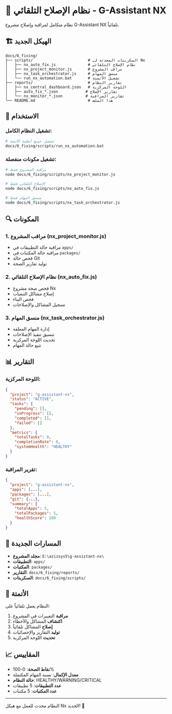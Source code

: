 # 🔧 نظام الإصلاح التلقائي - G-Assistant NX

نظام متكامل لمراقبة وإصلاح مشروع G-Assistant NX تلقائياً.

## 🏗️ الهيكل الجديد

```
docs/6_fixing/
├── scripts/                        # السكربتات المحدثة لـ Nx
│   ├── nx_auto_fix.js              # نظام الإصلاح التلقائي
│   ├── nx_project_monitor.js       # مراقب المشروع
│   ├── nx_task_orchestrator.js     # منسق المهام
│   └── run_nx_automation.bat       # تشغيل الأتمتة
├── reports/                        # تقارير النظام
│   ├── nx_central_dashboard.json   # اللوحة المركزية
│   ├── auto_fix_*.json            # تقارير الإصلاح
│   └── nx_monitor_*.json          # تقارير المراقبة
└── README.md                       # هذا الملف
```

## 🚀 الاستخدام

### تشغيل النظام الكامل:
```bash
# تشغيل جميع أنظمة الأتمتة
docs/6_fixing/scripts/run_nx_automation.bat
```

### تشغيل مكونات منفصلة:
```bash
# مراقبة المشروع فقط
node docs/6_fixing/scripts/nx_project_monitor.js

# الإصلاح التلقائي فقط
node docs/6_fixing/scripts/nx_auto_fix.js

# منسق المهام فقط
node docs/6_fixing/scripts/nx_task_orchestrator.js
```

## 🔍 المكونات

### 1. مراقب المشروع (nx_project_monitor.js)
- مراقبة حالة التطبيقات في `apps/`
- مراقبة حالة المكتبات في `packages/`
- فحص حالة Git
- توليد تقارير الصحة

### 2. نظام الإصلاح التلقائي (nx_auto_fix.js)
- فحص صحة مشروع Nx
- إصلاح مشاكل التبعيات
- فحص البناء
- تسجيل المشاكل والإصلاحات

### 3. منسق المهام (nx_task_orchestrator.js)
- إدارة المهام المعلقة
- تنسيق تنفيذ الإصلاحات
- تحديث اللوحة المركزية
- تتبع حالة المهام

## 📊 التقارير

### اللوحة المركزية:
```json
{
  "project": "g-assistant-nx",
  "status": "ACTIVE",
  "tasks": {
    "pending": [],
    "inProgress": [],
    "completed": [],
    "failed": []
  },
  "metrics": {
    "totalTasks": 0,
    "completionRate": 0,
    "systemHealth": "HEALTHY"
  }
}
```

### تقرير المراقبة:
```json
{
  "project": "g-assistant-nx",
  "apps": [...],
  "packages": [...],
  "git": {...},
  "summary": {
    "totalApps": 5,
    "totalPackages": 5,
    "healthScore": 100
  }
}
```

## 🎯 المسارات الجديدة

- **مجلد المشروع**: `E:\azizsys5\g-assistant-nx\`
- **التطبيقات**: `apps/`
- **المكتبات**: `packages/`
- **التقارير**: `docs/6_fixing/reports/`
- **السكربتات**: `docs/6_fixing/scripts/`

## 🔄 الأتمتة

النظام يعمل تلقائياً على:
1. **مراقبة** التغييرات في المشروع
2. **اكتشاف** المشاكل والأخطاء
3. **إصلاح** المشاكل تلقائياً
4. **توليد** التقارير والإحصائيات
5. **تحديث** اللوحة المركزية

## 📈 المقاييس

- **نقاط الصحة**: 0-100%
- **معدل الإكمال**: نسبة المهام المكتملة
- **حالة النظام**: HEALTHY/WARNING/CRITICAL
- **عدد التطبيقات**: 5 تطبيقات
- **عدد المكتبات**: 5 مكتبات

---

النظام محدث للعمل مع هيكل Nx الجديد! 🚀
